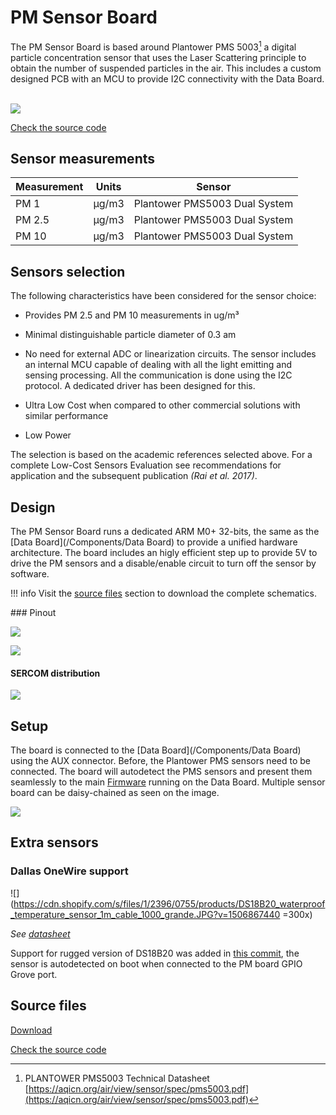 PM Sensor Board
====================

The PM Sensor Board is based around Plantower PMS 5003[^11] a digital particle concentration sensor that uses the Laser Scattering principle to obtain the number of suspended particles in the air. This includes a custom designed PCB with an MCU to provide I2C connectivity with the Data Board.  

![](https://i.imgur.com/Hqt1dXh.jpg)

<a class="github-button" data-size="large" href="https://github.com/fablabbcn/smartcitizen-kit-pm-board" aria-label="Check the source code">Check the source code</a>

## Sensor measurements

| Measurement | Units | Sensor                        |
|-------------|-------|-------------------------------|
| PM 1        | µg/m3 | Plantower PMS5003 Dual System |
| PM 2.5      | µg/m3 | Plantower PMS5003 Dual System |
| PM 10       | µg/m3 | Plantower PMS5003 Dual System |


## Sensors selection


The following characteristics have been considered for the sensor
choice:

* Provides PM 2.5 and PM 10 measurements in ug/m³

* Minimal distinguishable particle diameter of 0.3 am

* No need for external ADC or linearization circuits. The sensor includes an internal MCU capable of dealing with all the light emitting and sensing processing. All the communication is done using the I2C protocol. A dedicated driver has been designed for this.

* Ultra Low Cost when compared to other commercial solutions with similar performance

* Low Power

The selection is based on the academic references selected above. For a complete Low-Cost Sensors Evaluation see recommendations for application and the subsequent publication _(Rai et al. 2017)_.

## Design

The PM Sensor Board runs a dedicated ARM M0+ 32-bits, the same as the [Data Board](/Components/Data Board) to provide a unified hardware architecture. The board includes an higly efficient step up to provide 5V to drive the PM sensors and a disable/enable circuit to turn off the sensor by software.

!!! info
	Visit the [source files](#source-files) section to download the complete schematics.

### Pinout


![](https://i.imgur.com/DU0hmvx.png)


![](https://i.imgur.com/TEPeK3h.png)

#### SERCOM distribution

![](https://i.imgur.com/80ob4cX.png)

## Setup

The board is connected to the [Data Board](/Components/Data Board) using the AUX connector. Before, the Plantower PMS sensors need to be connected. The board will autodetect the PMS sensors and present them seamlessly to the main [Firmware](/Components/Firmware)  running on the Data Board. Multiple sensor board can be daisy-chained as seen on the image.

![](https://i.imgur.com/RRu8MiV.jpg)

## Extra sensors

### Dallas OneWire support

![](https://cdn.shopify.com/s/files/1/2396/0755/products/DS18B20_waterproof_temperature_sensor_1m_cable_1000_grande.JPG?v=1506867440 =300x)

_See [datasheet](https://datasheets.maximintegrated.com/en/ds/DS18B20.pdf)_

Support for rugged version of DS18B20 was added in [this commit](https://github.com/fablabbcn/smartcitizen-kit-20/commit/86bb664470cc9d632058f7db17443b5cfc252d39), the sensor is autodetected on boot when connected to the PM board GPIO Grove port.

## Source files

<a class="github-button" data-size="large" href="https://github.com/fablabbcn/smartcitizen-kit-pm-board/archive/master.zip" data-icon="octicon-cloud-download" aria-label="Download from GitHub">Download</a>

<a class="github-button" data-size="large" href="https://github.com/fablabbcn/smartcitizen-kit-pm-board" aria-label="Check the source code">Check the source code</a>


[^11]: PLANTOWER PMS5003 Technical Datasheet [https://aqicn.org/air/view/sensor/spec/pms5003.pdf](https://aqicn.org/air/view/sensor/spec/pms5003.pdf)